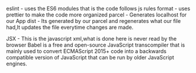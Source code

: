 eslint - uses the ES6 modules that is the code follows js rules
format - uses prettier to make the code more organized
parcel - Generates localhost for our App
dist - Its generated by our parcel and regenerates what our file had,It updates the file everytime changes are made.

JSX - This is the javascript xml,what is done here is never read by the browser
Babel is a free and open-source JavaScript transcompiler that is mainly used to convert ECMAScript 2015+ code into a backwards compatible version of JavaScript that can be run by older JavaScript engines.
